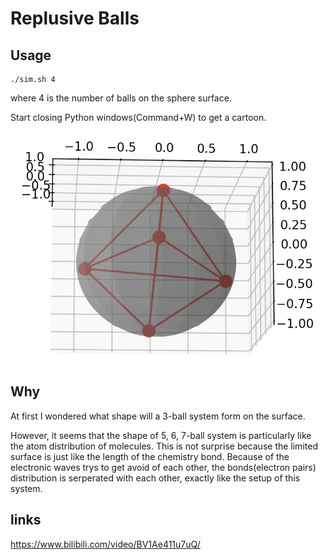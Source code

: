 # Replusive Balls

## Usage

```
./sim.sh 4
```
where 4 is the number of balls on the sphere surface.

Start closing Python windows(Command+W) to get a cartoon.

![readme.assets](readme.assets/1.png)

## Why

At first I wondered what shape will a 3-ball system form on the surface.

However, it seems that the shape of 5, 6, 7-ball system is particularly like the atom distribution of molecules. This is not surprise because the limited surface is just like the length of the chemistry bond. Because of the electronic waves trys to get avoid of each other, the bonds(electron pairs) distribution is serperated with each other, exactly like the setup of this system.

## links
https://www.bilibili.com/video/BV1Ae411u7uQ/